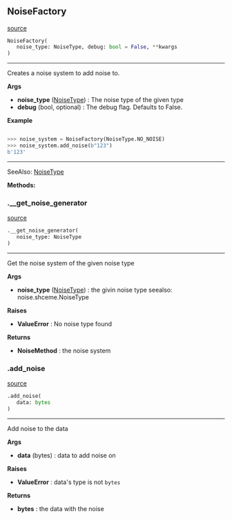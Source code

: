 #


## NoiseFactory
[source](https://github.com/N0Ball/EDAC/blob/main/modules/noise/factory.py/#L5)
```python 
NoiseFactory(
   noise_type: NoiseType, debug: bool = False, **kwargs
)
```


---
Creates a noise system to add noise to.


**Args**

* **noise_type** ([NoiseType](../schema#NoiseType)) : The noise type of the given type
* **debug** (bool, optional) : The debug flag. Defaults to False.


**Example**


```python

>>> noise_system = NoiseFactory(NoiseType.NO_NOISE)
>>> noise_system.add_noise(b"123")
b'123'

```
---
SeeAlso:
    [NoiseType](../schema#NoiseType)


**Methods:**


### .__get_noise_generator
[source](https://github.com/N0Ball/EDAC/blob/main/modules/noise/factory.py/#L52)
```python
.__get_noise_generator(
   noise_type: NoiseType
)
```

---
Get the noise system of the given noise type


**Args**

* **noise_type** ([NoiseType](../schema#NoiseType)) : the givin noise type seealso: noise.shceme.NoiseType


**Raises**

* **ValueError**  : No noise type found


**Returns**

* **NoiseMethod**  : the noise system


### .add_noise
[source](https://github.com/N0Ball/EDAC/blob/main/modules/noise/factory.py/#L28)
```python
.add_noise(
   data: bytes
)
```

---
Add noise to the data


**Args**

* **data** (bytes) : data to add noise on


**Raises**

* **ValueError**  : data's type is not `bytes`


**Returns**

* **bytes**  : the data with the noise

